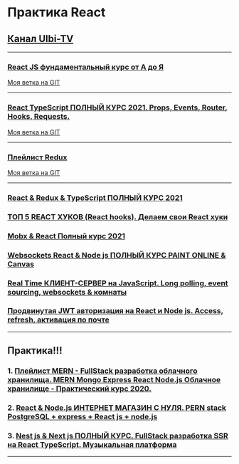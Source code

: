 # Практика React

## [Канал Ulbi-TV](https://www.youtube.com/channel/UCDzGdB9TTgFm8jRXn1tBdoA)

---

### [React JS фундаментальный курс от А до Я](https://www.youtube.com/watch?v=GNrdg3PzpJQ)

[Моя ветка на GIT](https://github.com/xdpiqbx/ulbi-tv/tree/react-js-fundamentals-course-09-08-2021)

---

### [React TypeScript ПОЛНЫЙ КУРС 2021. Props, Events, Router, Hooks, Requests.](https://www.youtube.com/watch?v=92qcfeWxtnY)

[Моя ветка на GIT](https://github.com/xdpiqbx/ulbi-tv/tree/react-type-script-props-events-router-hook-req)

---

### [Плейлист Redux](https://www.youtube.com/playlist?list=PL6DxKON1uLOHsBCJ_vVuvRsW84VnqmPp6)

[Моя ветка на GIT](https://github.com/xdpiqbx/ulbi-tv/tree/redux-playlist-10-2020)

---

### [React & Redux & TypeScript ПОЛНЫЙ КУРС 2021](https://www.youtube.com/watch?v=ETWABFYv0GM)

### [ТОП 5 REACT ХУКОВ (React hooks). Делаем свои React хуки](https://www.youtube.com/watch?v=ks8oftGP2oc)

### [Mobx & React Полный курс 2021](https://www.youtube.com/watch?v=jn-L1SFYdIc)

### [Websockets React & Node js ПОЛНЫЙ КУРС PAINT ONLINE & Canvas](https://www.youtube.com/watch?v=KVeMsy4qCdg)

### [Real Time КЛИЕНТ-СЕРВЕР на JavaScript. Long polling, event sourcing, websockets & комнаты](https://www.youtube.com/watch?v=o43iiH4kGqg)

### [Продвинутая JWT авторизация на React и Node js. Access, refresh, активация по почте](https://www.youtube.com/watch?v=fN25fMQZ2v0)

---

## Практика!!!

### 1. [Плейлист MERN - FullStack разработка облачного хранилища. MERN Mongo Express React Node.js Облачное хранилище - Практический курс 2020.](https://www.youtube.com/playlist?list=PL6DxKON1uLOGd4E6kG6d5K-tsTFj-Deln)

### 2. [React & Node.js ИНТЕРНЕТ МАГАЗИН С НУЛЯ. PERN stack PostgreSQL + express + React js + node.js](https://www.youtube.com/watch?v=H2GCkRF9eko&list=PL6DxKON1uLOFJ5_dDcX7G1osKnsBlCaaT&index=2)

### 3. [Nest js & Next js ПОЛНЫЙ КУРС. FullStack разработка SSR на React TypeScript. Музыкальная платформа](https://www.youtube.com/watch?v=A0CfYSVzAZI&list=PL6DxKON1uLOFJ5_dDcX7G1osKnsBlCaaT&index=5)

---
